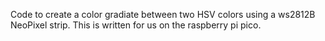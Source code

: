 Code to create a color gradiate between two HSV colors using a ws2812B NeoPixel strip. This is written for us on the raspberry pi pico.
